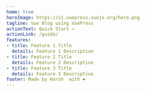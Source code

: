 ```yaml
---
home: true
heroImage: https://v1.vuepress.vuejs.org/hero.png
tagline: Vue Blog using VuePress
actionText: Quick Start →
actionLink: /guide/
features:
- title: Feature 1 Title
  details: Feature 1 Description
- title: Feature 2 Title
  details: Feature 2 Description
- title: Feature 3 Title
  details: Feature 3 Description
footer: Made by Harsh  with ❤️
---
```

